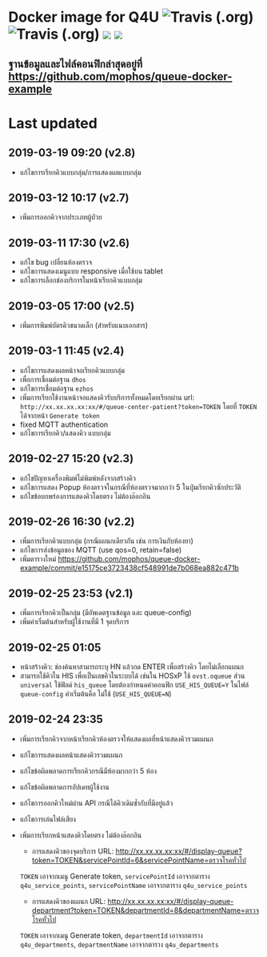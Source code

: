 

# Docker image for Q4U ![Travis (.org)](https://img.shields.io/travis/mophos/queue-web.svg?label=web) ![Travis (.org)](https://img.shields.io/travis/mophos/queue-api.svg?label=api) [![](https://images.microbadger.com/badges/version/mophos/queue.svg)](https://microbadger.com/images/mophos/queue "Q4U Docker image") [![](https://images.microbadger.com/badges/image/mophos/queue.svg)](https://microbadger.com/images/mophos/queue "Q4U Docker image")

## ฐานข้อมูลและไฟล์คอนฟิกล่าสุดอยู่ที่ https://github.com/mophos/queue-docker-example

# Last updated

## 2019-03-19 09:20 (v2.8)
- แก้ไขการเรียกคิวแบบกลุ่ม/การแสดงผลแบบกลุ่ม

## 2019-03-12 10:17 (v2.7)
- เพิ่มการออกคิวจากประเภทผู้ป่วย

## 2019-03-11 17:30 (v2.6)
- แก้ไข bug เปลี่ยนห้องตรวจ
- แก้ไขการแสดงเมนูแบบ responsive เมื่อใช้บน tablet
- แก้ไขการเลือกช่องบริการในหน้าเรียกคิวแบบกลุ่ม

## 2019-03-05 17:00 (v2.5)
- เพิ่มการพิมพ์บัตรคิวขนาดเล็ก (สำหรับแนบเอกสาร)

## 2019-03-1 11:45 (v2.4)
- แก้ไขการแสดงผลหน้าจอเรียกคิวแบบกลุ่ม
- เพื่อการเชื่อมต่อฐาน `dhos`
- แก้ไขการเชื่อมต่อฐาน `ezhos`
- เพิ่มการเรียกใช้งานหน้าจอแสดงคิวรับบริการทั้งหมดโดยเรียกผ่าน url: `http://xx.xx.xx.xx:xx/#/queue-center-patient?token=TOKEN` โดยที่ `TOKEN` ได้จากหน้า `Generate token`
- fixed MQTT authentication
- แก้ไขการเรียกคิว/แสดงคิว แบบกลุ่ม

## 2019-02-27 15:20 (v2.3)
- แก้ไขปัญหาเครื่องพิมพ์ไม่พิมพ์หลังจากสร้างคิว
- แก้ไขการแสดง Popup ห้องตรวจในกรณีที่ห้องตรวจมากกว่า 5 ในปุ่มเรียกคิวซักประวัติ
- แก้ไขข้อบกพร่องการแสดงคิวโดยตรง ไม่ต้องล๊อกอิน

## 2019-02-26 16:30 (v2.2)
- เพิ่มการเรียกคิวแบบกลุ่ม (กรณีแผนกเดียวกัน เช่น การเงินกับห้องยา)
- แก้ไขการส่งข้อมูลของ MQTT (use qos=0, retain=false)
- เพิ่มตารางใหม่ https://github.com/mophos/queue-docker-example/commit/e15175ce3723438cf548991de7b068ea882c471b

## 2019-02-25 23:53 (v2.1)
- เพิ่มการเรียกคิวเป็นกลุ่ม (มีอัพเดตฐานข้อมูล และ queue-config)
- เพิ่มค่าเริ่มต้นสำหรับผู้ใช้งานที่มี 1 จุดบริการ

## 2019-02-25 01:05
- หน้าสร้างคิว: ช่องค้นหาสามารถระบุ HN แล้วกด ENTER เพื่อสร้างคิว โดยไม่เลือกแผนก
- สามารถใช้คิวใน HIS เพื่อเป็นเลขคิวในระบบได้ เช่นใน HOSxP ใช้ `ovst.oqueue` ส่วน `universal` ใช้ฟิลด์ `his_queue` โดยต้องกำหนดค่าคอนฟิก `USE_HIS_QUEUE=Y` ในไฟล์ `queue-config` ค่าเริ่มต้นคือ ไม่ใช้ (`USE_HIS_QUEUE=N`)


## 2019-02-24 23:35
- เพิ่มการเรียกคิวจากหน้าเรียกคิวห้องตรวจให้แสดงผลที่หน้าแสดงคิวรวมแผนก
- แก้ไขการแสดงผลหน้าแสดงคิวรวมแผนก
- แก้ไขข้อผิดพลาดการเรียกคิวกรณีมีห้องมากกว่า 5 ห้อง
- แก้ไขข้อผิดพลาดการอัปเดทผู้ใช้งาน
- แก้ไขการออกคิวใหม่ผ่าน API กรณีได้คิวเดิมซ้ำกับที่มีอยู่แล้ว
- แก้ไขการเล่นไฟล์เสียง
- เพิ่มการเรียกหน้าแสดงคิวโดยตรง ไม่ต้องล๊อกอิน
  
  - การแสดงคิวของจุดบริการ URL: http://xx.xx.xx.xx:xx/#/display-queue?token=TOKEN&servicePointId=6&servicePointName=ตรวจโรคทั่วไป
  
  `TOKEN` เอาจากเมนู Generate token, `servicePointId` เอาจากตาราง `q4u_service_points`, `servicePointName` เอาจากตาราง `q4u_service_points`
  - การแสดงคิวของแผนก URL: http://xx.xx.xx.xx:xx/#/display-queue-department?token=TOKEN&departmentId=8&departmentName=ตรวจโรคทั่วไป
  
  `TOKEN` เอาจากเมนู Generate token, `departmentId` เอาจากตาราง `q4u_departments`, `departmentName` เอาจากตาราง `q4u_departments`
